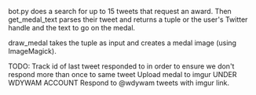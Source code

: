 bot.py does a search for up to 15 tweets that request an award. Then get_medal_text parses their tweet and returns a tuple or the user's Twitter handle and the text to go on the medal.

draw_medal takes the tuple as input and creates a medal image (using ImageMagick).

TODO:
Track id of last tweet responded to in order to ensure we don't respond more than once to same tweet
Upload medal to imgur UNDER WDYWAM ACCOUNT
Respond to @wdywam tweets with imgur link.